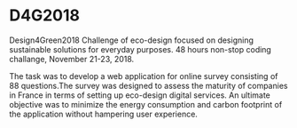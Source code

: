 # D4G2018
Design4Green2018
Challenge of eco-design focused on designing sustainable solutions for everyday purposes. 48 hours non-stop coding challange, November 21-23, 2018.

The task was to develop a web application for online survey consisting of 88 questions.The survey was designed to assess the maturity of companies in France in terms of setting up eco-design digital services. An ultimate objective was to minimize the energy consumption and carbon footprint of the application without hampering user experience.

